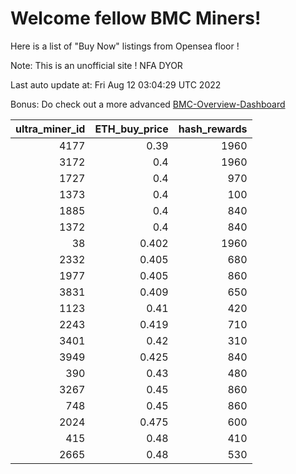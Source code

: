 # Welcome fellow BMC Miners!
Here is a list of "Buy Now" listings from Opensea floor !

Note: This is an unofficial site ! NFA DYOR

Last auto update at: Fri Aug 12 03:04:29 UTC 2022

Bonus: Do check out a more advanced [BMC-Overview-Dashboard](https://dune.com/defifunk/BMC-Overview-Dashboard)


|   ultra_miner_id |   ETH_buy_price |   hash_rewards |
|-----------------:|----------------:|---------------:|
|             4177 |           0.39  |           1960 |
|             3172 |           0.4   |           1960 |
|             1727 |           0.4   |            970 |
|             1373 |           0.4   |            100 |
|             1885 |           0.4   |            840 |
|             1372 |           0.4   |            840 |
|               38 |           0.402 |           1960 |
|             2332 |           0.405 |            680 |
|             1977 |           0.405 |            860 |
|             3831 |           0.409 |            650 |
|             1123 |           0.41  |            420 |
|             2243 |           0.419 |            710 |
|             3401 |           0.42  |            310 |
|             3949 |           0.425 |            840 |
|              390 |           0.43  |            480 |
|             3267 |           0.45  |            860 |
|              748 |           0.45  |            860 |
|             2024 |           0.475 |            600 |
|              415 |           0.48  |            410 |
|             2665 |           0.48  |            530 |